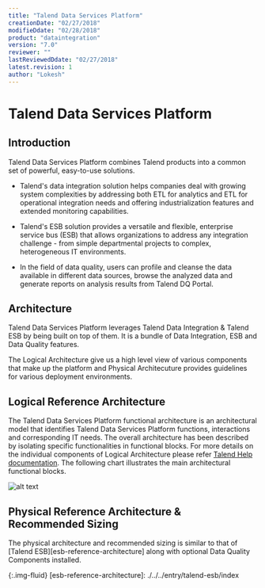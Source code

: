 ```yaml
---
title: "Talend Data Services Platform"
creationDate: "02/27/2018"
modifieDdate: "02/28/2018"
product: "dataintegration"
version: "7.0"
reviewer: ""
lastReviewedDdate: "02/27/2018"
latest.revision: 1
author: "Lokesh"
---
```

# Talend Data Services Platform

## Introduction

Talend Data Services Platform combines Talend products into a common set of powerful, easy-to-use solutions.

-  Talend's data integration solution helps companies deal with growing system complexities by addressing both ETL for analytics and ETL for operational integration needs and offering industrialization features and extended monitoring capabilities.

- Talend's ESB solution provides a versatile and flexible, enterprise service bus (ESB) that allows organizations to address any integration challenge - from simple departmental projects to complex, heterogeneous IT environments.

- In the field of data quality, users can profile and cleanse the data available in different data sources, browse the analyzed data and generate reports on analysis results from Talend DQ Portal.

## Architecture

Talend Data Services Platform leverages Talend Data Integration & Talend ESB by being built on top of them. It is a bundle of Data Integration, ESB and Data Quality features.

The Logical Architecture give us a high level view of various components that make up the platform and Physical Architecuture provides guidelines for various deployment environments.

## Logical Reference Architecture

The Talend Data Services Platform functional architecture is an architectural model that identifies Talend Data Services Platform functions, interactions and corresponding IT needs. The overall architecture has been described by isolating specific functionalities in functional blocks. For more details on the individual components of Logical Architecture please refer <a href="https://help.talend.com/reader/dtuleW5y0DiNfMuJToTkOw/mIhPwhCUocrSgxrSeG5kxg" target="_blank">Talend Help documentation</a>.
The following chart illustrates the main architectural functional blocks.

![alt text][Logical Architecture]


## Physical Reference Architecture & Recommended Sizing

The physical architecture and recommended sizing is similar to that of [Talend ESB][esb-reference-architecture] along with optional Data Quality Components installed.

<!-- links -->
[Logical Architecture]: https://help.talend.com/api/fluidtopicsclient/resources/Q3QMlQfuwh1G_hDCzyEAeg/content "Talend Data Services Platform functional architecture"
{:.img-fluid}
[esb-reference-architecture]: ./../../entry/talend-esb/index
